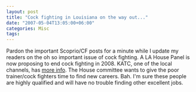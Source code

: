 ```yaml
---
layout: post
title: "Cock fighting in Louisiana on the way out..."
date: "2007-05-04T13:05:00+06:00"
categories: Misc 
tags: 
---
```


Pardon the important Scoprio/CF posts for a minute while I update my readers on the oh so important issue of cock fighting. A LA House Panel is now proposing to end cock fighting in 2008. KATC, one of the local channels, has <a href="http://www.katc.com/global/story.asp?s=6467290">more info</a>. The House committee wants to give the poor trainer/cock fighters time to find new careers. Bah. I'm sure these people are highly qualified and will have no trouble finding other excellent jobs.